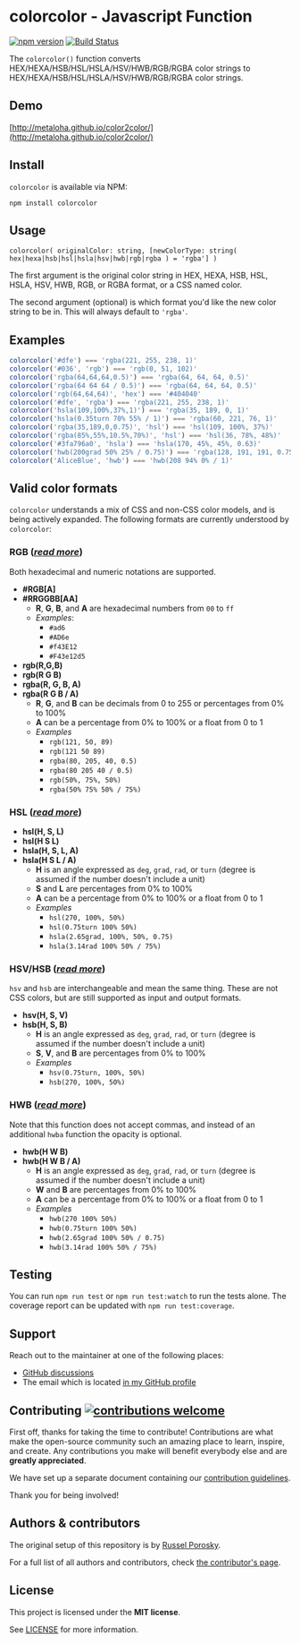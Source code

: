 # colorcolor - Javascript Function

[![npm version](https://badge.fury.io/js/colorcolor.svg)](https://badge.fury.io/js/colorcolor)
[![Build Status](https://github.com/metaloha/color2color/actions/workflows/node.js.yml/badge.svg)](https://github.com/metaloha/color2color/actions)

The `colorcolor()` function converts HEX/HEXA/HSB/HSL/HSLA/HSV/HWB/RGB/RGBA color strings to
HEX/HEXA/HSB/HSL/HSLA/HSV/HWB/RGB/RGBA color strings.

## Demo

[http://metaloha.github.io/color2color/](http://metaloha.github.io/color2color/)

## Install

`colorcolor` is available via NPM:

	npm install colorcolor

## Usage

	colorcolor( originalColor: string, [newColorType: string( hex|hexa|hsb|hsl|hsla|hsv|hwb|rgb|rgba ) = 'rgba'] )

The first argument is the original color string in HEX, HEXA, HSB, HSL, HSLA, HSV, HWB, RGB, or RGBA format, or a CSS
named color.

The second argument (optional) is which format you'd like the new color string to be in. This will always default
to `'rgba'`.

## Examples

```ts
colorcolor('#dfe') === 'rgba(221, 255, 238, 1)'
colorcolor('#036', 'rgb') === 'rgb(0, 51, 102)'
colorcolor('rgba(64,64,64,0.5)') === 'rgba(64, 64, 64, 0.5)'
colorcolor('rgba(64 64 64 / 0.5)') === 'rgba(64, 64, 64, 0.5)'
colorcolor('rgb(64,64,64)', 'hex') === '#404040'
colorcolor('#dfe', 'rgba') === 'rgba(221, 255, 238, 1)'
colorcolor('hsla(109,100%,37%,1)') === 'rgba(35, 189, 0, 1)'
colorcolor('hsla(0.35turn 70% 55% / 1)') === 'rgba(60, 221, 76, 1)'
colorcolor('rgba(35,189,0,0.75)', 'hsl') === 'hsl(109, 100%, 37%)'
colorcolor('rgba(85%,55%,10.5%,70%)', 'hsl') === 'hsl(36, 78%, 48%)'
colorcolor('#3fa796a0', 'hsla') === 'hsla(170, 45%, 45%, 0.63)'
colorcolor('hwb(200grad 50% 25% / 0.75)') === 'rgba(128, 191, 191, 0.75)'
colorcolor('AliceBlue', 'hwb') === 'hwb(208 94% 0% / 1)'
```

## Valid color formats

`colorcolor` understands a mix of CSS and non-CSS color models, and is being actively expanded. The following formats
are currently understood by `colorcolor`:

### RGB (_[read more](https://developer.mozilla.org/en-US/docs/Web/CSS/color_value#rgb_color_model)_)

Both hexadecimal and numeric notations are supported.

* **#RGB[A]**
* **#RRGGBB[AA]**
	* **R**, **G**, **B**, and **A** are hexadecimal numbers from `00` to `ff`
	* _Examples_:
		* `#ad6`
		* `#AD6e`
		* `#f43E12`
		* `#F43e12d5`
* **rgb(R,G,B)**
* **rgb(R G B)**
* **rgba(R, G, B, A)**
* **rgba(R G B / A)**
	* **R**, **G**, and **B** can be decimals from 0 to 255 or percentages from 0% to 100%
	* **A** can be a percentage from 0% to 100% or a float from 0 to 1
	* _Examples_
		* `rgb(121, 50, 89)`
		* `rgb(121 50 89)`
		* `rgba(80, 205, 40, 0.5)`
		* `rgba(80 205 40 / 0.5)`
		* `rgb(50%, 75%, 50%)`
		* `rgba(50% 75% 50% / 75%)`

### HSL (_[read more](https://developer.mozilla.org/en-US/docs/Web/CSS/color_value#hsl_color_model)_)

* **hsl(H, S, L)**
* **hsl(H S L)**
* **hsla(H, S, L, A)**
* **hsla(H S L / A)**
	* **H** is an angle expressed as `deg`, `grad`, `rad`, or `turn` (degree is assumed if the number doesn't include a
	  unit)
	* **S** and **L** are percentages from 0% to 100%
	* **A** can be a percentage from 0% to 100% or a float from 0 to 1
	* _Examples_
		* `hsl(270, 100%, 50%)`
		* `hsl(0.75turn 100% 50%)`
		* `hsla(2.65grad, 100%, 50%, 0.75)`
		* `hsla(3.14rad 100% 50% / 75%)`

### HSV/HSB (_[read more](https://color.lukas-stratmann.com/color-systems/hsv.html)_)

`hsv` and `hsb` are interchangeable and mean the same thing. These are not CSS colors, but are still supported as input
and output formats.

* **hsv(H, S, V)**
* **hsb(H, S, B)**
	* **H** is an angle expressed as `deg`, `grad`, `rad`, or `turn` (degree is assumed if the number doesn't include a
	  unit)
	* **S**, **V**, and **B** are percentages from 0% to 100%
	* _Examples_
		* `hsv(0.75turn, 100%, 50%)`
		* `hsb(270, 100%, 50%)`

### HWB (_[read more](https://developer.mozilla.org/en-US/docs/Web/CSS/color_value#hwb_color_model)_)

Note that this function does not accept commas, and instead of an additional `hwba` function the opacity is optional.

* **hwb(H W B)**
* **hwb(H W B / A)**
	* **H** is an angle expressed as `deg`, `grad`, `rad`, or `turn` (degree is assumed if the number doesn't include a
	  unit)
	* **W** and **B** are percentages from 0% to 100%
	* **A** can be a percentage from 0% to 100% or a float from 0 to 1
	* _Examples_
		* `hwb(270 100% 50%)`
		* `hwb(0.75turn 100% 50%)`
		* `hwb(2.65grad 100% 50% / 0.75)`
		* `hwb(3.14rad 100% 50% / 75%)`

## Testing

You can run `npm run test` or `npm run test:watch` to run the tests alone. The coverage report can be updated
with `npm run test:coverage`.

## Support

Reach out to the maintainer at one of the following places:

- [GitHub discussions](https://github.com/metaloha/color2color/discussions)
- The email which is located [in my GitHub profile](https://github.com/metaloha)

## Contributing [![contributions welcome](https://img.shields.io/badge/contributions-welcome-brightgreen.svg?style=flat)](https://github.com/metaloha/color2color/issues)

First off, thanks for taking the time to contribute! Contributions are what make the open-source community such an
amazing place to learn, inspire, and create. Any contributions you make will benefit everybody else and are **greatly
appreciated**.

We have set up a separate document containing our [contribution guidelines](docs/CONTRIBUTING.md).

Thank you for being involved!

## Authors & contributors

The original setup of this repository is by [Russel Porosky](https://github.com/metaloha).

For a full list of all authors and contributors,
check [the contributor's page](https://github.com/metaloha/color2color/contributors).

## License

This project is licensed under the **MIT license**.

See [LICENSE](LICENSE) for more information.
